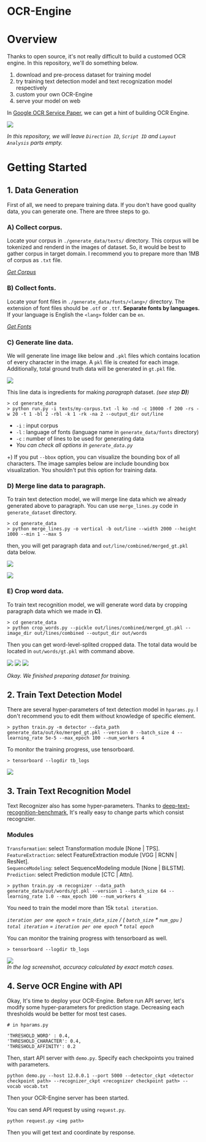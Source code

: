 # OCR-Engine

# Overview

Thanks to open source, it's not really difficult to build a customed OCR engine. In this repository, we'll do something below.

1. download and pre-process dataset for training model
2. try training text detection model and text recognization model respectively
3. custom your own OCR-Engine
4. serve your model on web

In [Google OCR Service Paper](https://das2018.cvl.tuwien.ac.at/media/filer_public/85/fd/85fd4698-040f-45f4-8fcc-56d66533b82d/das2018_short_papers.pdf#page=23), we can get a hint of building OCR Engine.

![](https://www.dropbox.com/s/zjkvt6cm3pv2f7x/google_ocr_structure.jpg?raw=1)

_In this repository, we will leave `Direction ID`, `Script ID` and `Layout Analysis` parts empty._

# Getting Started

## 1. Data Generation

First of all, we need to prepare training data. If you don't have good quality data, you can generate one. There are three steps to go.

### A) Collect corpus.

Locate your corpus in `./generate_data/texts/` directory. This corpus will be tokenized and renderd in the images of dataset. So, it would be best to gather corpus in target domain.
I recommend you to prepare more than 1MB of corpus as `.txt` file.

_[Get Corpus](https://lionbridge.ai/datasets/the-best-25-datasets-for-natural-language-processing/)_

### B) Collect fonts.

Locate your font files in `./generate_data/fonts/<lang>/` directory. The extension of font files should be `.otf` or `.ttf`. **Separate fonts by languages.** If your language is English the `<lang>` folder can be `en`.

_[Get Fonts](https://www.dafont.com/)_

### C) Generate line data.

We will generate line image like below and `.pkl` files which contains location of every character in the image. A `pkl` file is created for each image. Additionally, total ground truth data will be generated in `gt.pkl` file.

![](https://www.dropbox.com/s/a95xi3xszdq5qlo/generated_line_0.jpg?raw=1)

This line data is ingredients for making _paragraph_ dataset. _(see step **D)**)_

```
> cd generate_data
> python run.py -i texts/my-corpus.txt -l ko -nd -c 10000 -f 200 -rs -w 20 -t 1 -bl 2 -rbl -k 1 -rk -na 2 --output_dir out/line
```

- `-i` : input corpus
- `-l` : language of fonts (language name in `generate_data/fonts` directory)
- `-c` : number of lines to be used for generating data
- _You can check all options in `generate_data.py`_

+) If you put `--bbox` option, you can visualize the bounding box of all characters. The image samples below are include bounding box visualization. You shouldn't put this option for training data.

### D) Merge line data to paragraph.

To train text detection model, we will merge line data which we already generated above to paragraph. You can use `merge_lines.py` code in `generate_dataset` directory.

```
> cd generate_data
> python merge_lines.py -o vertical -b out/line --width 2000 --height 1000 --min 1 --max 5
```

then, you will get paragraph data and `out/line/combined/merged_gt.pkl` data below.

![](https://www.dropbox.com/s/m06dnj5m85y5zwy/generated_1.jpg?raw=1)

![](https://www.dropbox.com/s/5v90hlyuafqibj4/generated_0.jpg?raw=1)

### E) Crop word data.

To train text recognition model, we will generate word data by cropping paragraph data which we made in **C)**. 

```
> cd generate_data
> python crop_words.py --pickle out/lines/combined/merged_gt.pkl --image_dir out/lines/combined --output_dir out/words
```

Then you can get word-level-splited cropped data. The total data would be located in `out/words/gt.pkl` with command above.

![](https://www.dropbox.com/s/b91q68iw9j78ctj/generated_data_word_0.png?raw=1) ![](https://www.dropbox.com/s/ay4zt6keklq696f/generated_data_word_1.png?raw=1) ![](https://www.dropbox.com/s/kjrwyn0n0feyeym/generated_data_word_2.png?raw=1)   

_Okay. We finished preparing dataset for training._

## 2. Train Text Detection Model

There are several hyper-parameters of text detection model in `hparams.py`. I don't recommend you to edit them without knowledge of specific element.

```
> python train.py -m detector --data_path generate_data/out/ko/merged_gt.pkl --version 0 --batch_size 4 --learning_rate 5e-5 --max_epoch 100 --num_workers 4
```

To monitor the training progress, use tensorboard.

```
> tensorboard --logdir tb_logs
```

![](https://www.dropbox.com/s/dxky1qf1oz83v20/craft_train_log.jpg?raw=1)

## 3. Train Text Recognition Model

Text Recognizer also has some hyper-parameters. Thanks to [deep-text-recognition-benchmark](https://github.com/clovaai/deep-text-recognition-benchmark), It's really easy to change parts which consist recognzier. 

### Modules

`Transformation`: select Transformation module [None | TPS].  
`FeatureExtraction`: select FeatureExtraction module [VGG | RCNN | ResNet].  
`SequenceModeling`: select SequenceModeling module [None | BiLSTM].  
`Prediction`: select Prediction module [CTC | Attn].  

```
> python train.py -m recognizer --data_path generate_data/out/words/gt.pkl --version 1 --batch_size 64 --learning_rate 1.0 --max_epoch 100 --num_workers 4
```

You need to train the model more than 15k `total iteration`.  

_`iteration per one epoch` = `train_data_size` / ( `batch_size` * `num_gpu` )_  
_`total iteration` = `iteration per one epoch` * `total epoch`_  

You can monitor the training progress with tensorboard as well.  

```
> tensorboard --logdir tb_logs
```

![](https://www.dropbox.com/s/4ye357otthla0c9/DTR_train_log.jpg?raw=1)  
_In the log screenshot, accuracy calculated by exact match cases._  

## 4. Serve OCR Engine with API

Okay, It's time to deploy your OCR-Engine. Before run API server, let's modify some hyper-parameters for prediction stage. Decreasing each thresholds would be better for most test cases.

```
# in hparams.py

'THRESHOLD_WORD' : 0.4,
'THRESHOLD_CHARACTER': 0.4,
'THRESHOLD_AFFINITY': 0.2
```

Then, start API server with `demo.py`. Specify each checkpoints you trained with parameters.

```
python demo.py --host 12.0.0.1 --port 5000 --detector_ckpt <detector checkpoint path> --recognizer_ckpt <recognizer checkpoint path> --vocab vocab.txt
```

Then your OCR-Engine server has been started. 

You can send API request by using `request.py`.

```
python request.py <img path>
```

Then you will get text and coordinate by response.
